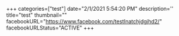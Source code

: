 +++
categories=["test"]
date="2/1/2021 5:54:20 PM"
description=''
title="test"
thumbnail=""
facebookURL="https://www.facebook.com/testInatchjdgjhd2/"
facebookURLStatus="ACTIVE"
+++

